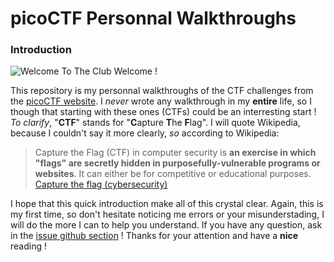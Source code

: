# picoCTF Personnal Walkthroughs
### Introduction

![Welcome To The Club](https://media.tenor.com/Xw9NRtyNMb4AAAAC/simpson.gif)
Welcome !

This repository is my personnal walkthroughs of the CTF challenges from the [picoCTF website](https://picoctf.org/).
I _never_ wrote any walkthrough in my **entire** life, so I though that starting with these ones (CTFs) could be an interresting start !
*To clarify*, "**CTF**" stands for "**C**apture **T**he **F**lag". I will quote Wikipedia, because I couldn't say it more clearly, *so* according to Wikipedia:
>Capture the Flag (CTF) in computer security is **an exercise in which "flags" are secretly hidden in purposefully-vulnerable programs or websites**. It can either be for competitive or educational purposes.
[Capture the flag (cybersecurity)](https://en.wikipedia.org/wiki/Capture_the_flag_(cybersecurity)#:~:text=Capture%20the%20Flag%20(CTF)%20in,for%20competitive%20or%20educational%20purposes.)

I hope that this quick introduction make all of this crystal clear. Again, this is my first time, so don't hesitate noticing me errors or your misunderstading, I will do the more I can to help you understand. If you have any question, ask in the [issue github section](https://github.com/smoothwastaken/picoCTF-Personnal-Walkthroughs/issues?q=) !
Thanks for your attention and have a **nice** reading !